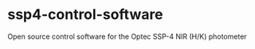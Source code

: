 ssp4-control-software
=====================

Open source control software for the Optec SSP-4 NIR (H/K) photometer
